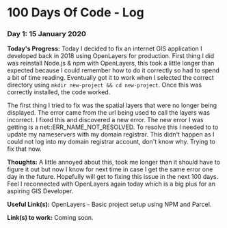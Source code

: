 # 100 Days Of Code - Log

### Day 1: 15 January 2020

**Today's Progress:** Today I decided to fix an internet GIS application I developed back in 2018 using OpenLayers for production. First thing I did was reinstall Node.js & npm with OpenLayers, this took a little longer than expected because I could remember how to do it correctly so had to spend a bit of time reading. Eventually got it to work when I selected the correct directory using `mkdir new-project && cd new-project`. Once this was correctly installed, the code worked. 

The first thing I tried to fix was the spatial layers that were no longer being displayed. The error came from the url being used to call the layers was incorrect. I fixed this and discovered a new error. The new error I was getting is a net::ERR_NAME_NOT_RESOLVED. To resolve this I needed to to update my nameservers with my domain registrar. This didn't happen as I could not log into my domain registrar account, don't know why. Trying to fix that now. 

**Thoughts:** A little annoyed about this, took me longer than it should have to figure it out but now I know for next time in case I get the same error one day in the future. Hopefully will get to fixing this issue in the next 100 days. Feel I reconnected with OpenLayers again today which is a big plus for an aspiring GIS Developer. 

**Useful Link(s):** OpenLayers - Basic project setup using NPM and Parcel. 

**Link(s) to work:** Coming soon. 

